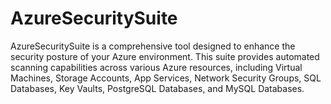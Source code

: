 # AzureSecuritySuite
AzureSecuritySuite is a comprehensive tool designed to enhance the security posture of your Azure environment. This suite provides automated scanning capabilities across various Azure resources, including Virtual Machines, Storage Accounts, App Services, Network Security Groups, SQL Databases, Key Vaults, PostgreSQL Databases, and MySQL Databases.
